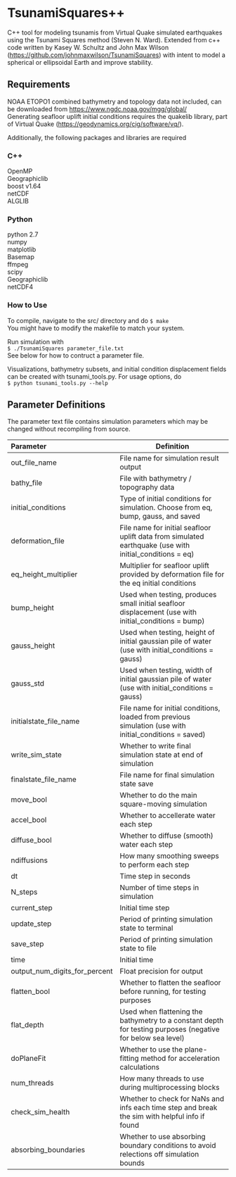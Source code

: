# TsunamiSquares++
C++ tool for modeling tsunamis from Virtual Quake simulated earthquakes using the Tsunami Squares method (Steven N. Ward).  Extended from c++ code written by Kasey W. Schultz and John Max Wilson (<https://github.com/johnmaxwilson/TsunamiSquares>) with intent to model a spherical or ellipsoidal Earth and improve stability.

## Requirements
NOAA ETOPO1 combined bathymetry and topology data not included, can be downloaded from <https://www.ngdc.noaa.gov/mgg/global/>  
Generating seafloor uplift initial conditions requires the quakelib library, part of Virtual Quake (<https://geodynamics.org/cig/software/vq/>).

Additionally, the following packages and libraries are required
### C++
OpenMP  
Geographiclib  
boost v1.64  
netCDF  
ALGLIB  

### Python
python 2.7  
numpy  
matplotlib  
Basemap  
ffmpeg  
scipy  
Geographiclib  
netCDF4  

### How to Use
To compile, navigate to the src/ directory and do
`$ make`  
You might have to modify the makefile to match your system.

Run simulation with  
`$ ./TsunamiSquares parameter_file.txt`  
See below for how to contruct a parameter file.

Visualizations, bathymetry subsets, and initial condition displacement fields can be created with tsunami_tools.py.  For usage options, do  
`$ python tsunami_tools.py --help`


## Parameter Definitions  
The parameter text file contains simulation parameters which may be changed without recompiling from source.

|  Parameter | Definition |
|:-----------|-----------|
|out\_file\_name | File name for simulation result output|
|bathy\_file | File with bathymetry / topography data|
|initial\_conditions | Type of initial conditions for simulation. Choose from eq, bump, gauss, and saved|
|deformation\_file | File name for initial seafloor uplift data from simulated earthquake (use with initial\_conditions  = eq)|
|eq\_height\_multiplier | Multiplier for seafloor uplift provided by deformation file for the eq initial conditions|
|bump\_height | Used when testing, produces small initial seafloor displacement (use with initial\_conditions  = bump)|
|gauss\_height | Used when testing, height of initial gaussian pile of water (use with initial\_conditions  = gauss)|
|gauss\_std | Used when testing, width of initial gaussian pile of water (use with initial\_conditions  = gauss)|
|initialstate\_file\_name | File name for initial conditions, loaded from previous simulation (use with initial\_conditions  = saved)|
|write\_sim\_state | Whether to write final simulation state at end of simulation|
|finalstate\_file\_name	| File name for final simulation state save|
|move\_bool | Whether to do the main square-moving simulation|
|accel\_bool | Whether to accellerate water each step|
|diffuse\_bool | Whether to diffuse (smooth) water each step|
|ndiffusions | How many smoothing sweeps to perform each step|
|dt | Time step in seconds|
|N\_steps | Number of time steps in simulation|
|current\_step | Initial time step|
|update\_step | Period of printing simulation state to terminal|
|save\_step | Period of printing simulation state to file|
|time | Initial time|
|output\_num\_digits\_for\_percent |Float precision for output|
|flatten\_bool | Whether to flatten the seafloor before running, for testing purposes|
|flat\_depth | Used when flattening the bathymetry to a constant depth for testing purposes (negative for below sea level)|
|doPlaneFit | Whether to use the plane-fitting method for acceleration calculations|
|num\_threads | How many threads to use during multiprocessing blocks|
|check\_sim\_health | Whether to check for NaNs and infs each time step and break the sim with helpful info if found |
|absorbing\_boundaries | Whether to use absorbing boundary conditions to avoid relections off simulation bounds |

